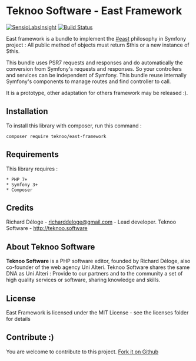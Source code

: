 Teknoo Software - East Framework
================================

[![SensioLabsInsight](https://insight.sensiolabs.com/projects/6d14de07-2c9e-4070-a044-c9362fe2dc08/mini.png)](https://insight.sensiolabs.com/projects/6d14de07-2c9e-4070-a044-c9362fe2dc08) [![Build Status](https://travis-ci.org/TeknooSoftware/east-framework.svg?branch=master)](https://travis-ci.org/TeknooSoftware/east-framework)

East framework is a bundle to implement the [#east](http://blog.est.voyage/phpTour2015/) philosophy in Symfony project :
All public method of objects must return $this or a new instance of $this.

This bundle uses PSR7 requests and responses and do automatically the conversion from Symfony's requests and responses.
So your controllers and services can be independent of Symfony. This bundle reuse internally Symfony's components
to manage routes and find controller to call.

It is a prototype, other adaptation for others framework may be released :).

Installation
------------
To install this library with composer, run this command :

    composer require teknoo/east-framework

Requirements
------------
This library requires :

    * PHP 7+
    * Symfony 3+
    * Composer

Credits
-------
Richard Déloge - <richarddeloge@gmail.com> - Lead developer.
Teknoo Software - <http://teknoo.software>

About Teknoo Software
---------------------
**Teknoo Software** is a PHP software editor, founded by Richard Déloge, also co-founder of the web agency Uni Alteri. 
Teknoo Software shares the same DNA as Uni Alteri : Provide to our partners and to the community a set of high quality services or software, sharing knowledge and skills.

License
-------
East Framework is licensed under the MIT License - see the licenses folder for details

Contribute :)
-------------

You are welcome to contribute to this project. [Fork it on Github](CONTRIBUTING.md)
